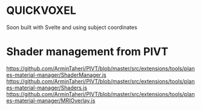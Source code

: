 # QUICKVOXEL
Soon built with Svelte and using subject coordinates


# Shader management from PIVT
https://github.com/ArminTaheri/PIVT/blob/master/src/extensions/tools/planes-material-manager/ShaderManager.js
https://github.com/ArminTaheri/PIVT/blob/master/src/extensions/tools/planes-material-manager/Shaders.js
https://github.com/ArminTaheri/PIVT/blob/master/src/extensions/tools/planes-material-manager/MRIOverlay.js
